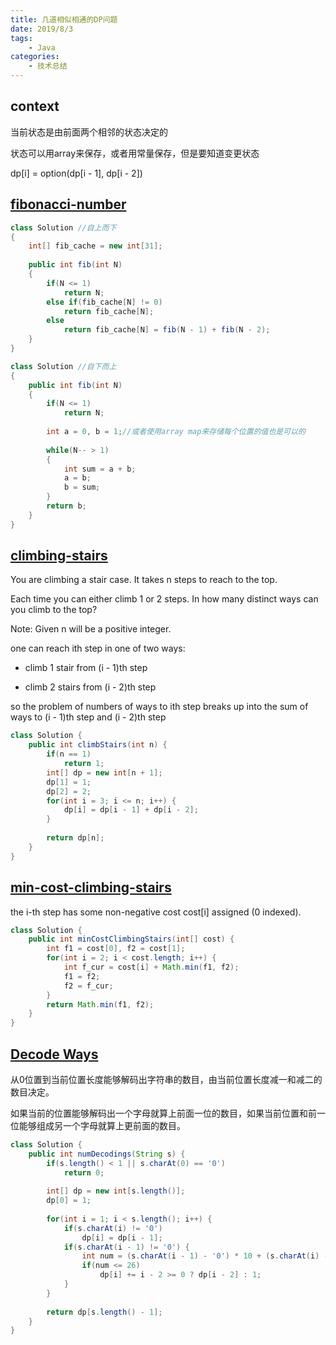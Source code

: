 ```yaml
---
title: 几道相似相通的DP问题
date: 2019/8/3 
tags:
    - Java
categories:
    - 技术总结
---
```


## context

当前状态是由前面两个相邻的状态决定的

状态可以用array来保存，或者用常量保存，但是要知道变更状态

dp[i] = option(dp[i - 1], dp[i - 2])


## [fibonacci-number](https://leetcode.com/problems/fibonacci-number/)

```java
class Solution //自上而下
{
    int[] fib_cache = new int[31];
	
	public int fib(int N)
    {
        if(N <= 1)
            return N;
        else if(fib_cache[N] != 0)
            return fib_cache[N];
		else 
            return fib_cache[N] = fib(N - 1) + fib(N - 2);
    }
}

class Solution //自下而上
{
    public int fib(int N)
    {
        if(N <= 1)
            return N;
        
		int a = 0, b = 1;//或者使用array map来存储每个位置的值也是可以的
		
		while(N-- > 1)
		{
			int sum = a + b;
			a = b;
			b = sum;
		}
        return b;
    }
}
```

## [climbing-stairs](https://leetcode.com/problems/climbing-stairs/)


You are climbing a stair case. It takes n steps to reach to the top.

Each time you can either climb 1 or 2 steps. In how many distinct ways can you climb to the top?

Note: Given n will be a positive integer.

one can reach ith step in one of two ways:

* climb 1 stair from (i - 1)th step

* climb 2 stairs from (i - 2)th step

so the problem of numbers of ways to ith step breaks up into the sum of ways to (i - 1)th step and (i - 2)th step

```java
class Solution {
    public int climbStairs(int n) {
        if(n == 1)
            return 1;
        int[] dp = new int[n + 1];
        dp[1] = 1;
        dp[2] = 2;
        for(int i = 3; i <= n; i++) {
            dp[i] = dp[i - 1] + dp[i - 2];
        }
        
        return dp[n];
    }
}
```

## [min-cost-climbing-stairs](https://leetcode.com/problems/min-cost-climbing-stairs/)

the i-th step has some non-negative cost cost[i] assigned (0 indexed).

```java
class Solution {
    public int minCostClimbingStairs(int[] cost) {
        int f1 = cost[0], f2 = cost[1];
        for(int i = 2; i < cost.length; i++) {
            int f_cur = cost[i] + Math.min(f1, f2);
            f1 = f2;
            f2 = f_cur;
        }
        return Math.min(f1, f2);
    }
}
```

## [Decode Ways](https://leetcode.com/problems/decode-ways/)

从0位置到当前位置长度能够解码出字符串的数目，由当前位置长度减一和减二的数目决定。

如果当前的位置能够解码出一个字母就算上前面一位的数目，如果当前位置和前一位能够组成另一个字母就算上更前面的数目。

```java
class Solution {
    public int numDecodings(String s) {
        if(s.length() < 1 || s.charAt(0) == '0')
            return 0;
        
        int[] dp = new int[s.length()];
        dp[0] = 1;
        
        for(int i = 1; i < s.length(); i++) {
            if(s.charAt(i) != '0')
                dp[i] = dp[i - 1];
            if(s.charAt(i - 1) != '0') {
                int num = (s.charAt(i - 1) - '0') * 10 + (s.charAt(i) - '0');
                if(num <= 26)
                    dp[i] += i - 2 >= 0 ? dp[i - 2] : 1;
            }
        }
        
        return dp[s.length() - 1];
    }
}
```
